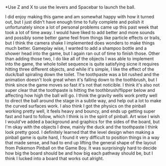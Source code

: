 *Use Z and X to use the levers and Spacebar to launch the ball.

I did enjoy making this game and am somewhat happy with how it turned out, but I just didn't have enough time to fully complete and polish it unfortunately since a lot of personal problems came up this past week that took a lot of time away. I would have liked to add better and more sounds and possibly some better game feel from things like particle effects or trails, but I think the camera shake I implemented does wonders to make things much better. Gameplay wise, I wanted to add a shampoo bottle and a shower head into the game, but I again ran out of time to finish those. Other than adding those two, I do like all of the objects I was able to implement into the game, the whole toilet sequence is quite satisfying sicne it requires hitting three different objects, and while it's simple, I like the effect of the duck/ball spiraling down the toilet. The toothpaste was a bit rushed and the animation doesn't look great when it's falling down to the toothbrush, but I think since the game moves so fast it's not that noticible. I think it's also not super clear that the toothpaste is hitting the toothbrush/flipper below and affecting how high the ball will go. I think the gravity wells work pretty well to direct the ball around the stage in a subtle way, and help out a lot to make the curved surfaces work. I also think I got the physics on the pinball working pretty well, it feels heavy and bouncy, and ends up getting super fast and hard to follow, which I think is in the spirit of pinball. Art wise I wish I would've added a background and graphics for the sides of the board, but I'm okay with the objects I drew, mainly the duck and the toothpaste I think look pretty good. I definitely learned that the level design when making a pinball game is quite hard, I found it very difficult to position things in a way that made sense, and had to end up lifting the general shape of the layout from Pokemon Pinball on the Game Boy. It was surprisingly hard to decide how big the board should be and how big each pathway should be, but I think I lucked into a board that works out alright.
